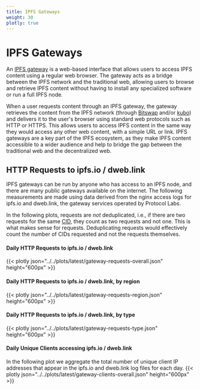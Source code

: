```yaml
---
title: IPFS Gateways
weight: 30
plotly: true
---
```


# IPFS Gateways

An [IPFS gateway](https://docs.ipfs.tech/concepts/ipfs-gateway/) is a web-based interface that allows users to access IPFS content using a regular web browser. The gateway acts as a bridge between the IPFS network and the traditional web, allowing users to browse and retrieve IPFS content without having to install any specialized software or run a full IPFS node.

When a user requests content through an IPFS gateway, the gateway retrieves the content from the IPFS network (through [Bitswap](https://docs.ipfs.tech/concepts/bitswap/#bitswap) and/or [kubo](https://docs.ipfs.tech/install/command-line/#install-ipfs-kubo)) and delivers it to the user's browser using standard web protocols such as HTTP or HTTPS. This allows users to access IPFS content in the same way they would access any other web content, with a simple URL or link. IPFS gateways are a key part of the IPFS ecosystem, as they make IPFS content accessible to a wider audience and help to bridge the gap between the traditional web and the decentralized web.

## HTTP Requests to ipfs.io / dweb.link

IPFS gateways can be run by anyone who has access to an IPFS node, and there are many public gateways available on the internet. The following measurements are made using data derived from the nginx access logs for ipfs.io and dweb.link, the gateway services operated by Protocol Labs.

In the following plots, requests are _not_ deduplicated, i.e., if there are two requests for the same [CID](https://docs.ipfs.tech/concepts/content-addressing/#content-identifiers-cids), they count as two requests and not one. This is what makes sense for requests. Deduplicating requests would effectively count the number of CIDs requested and not the requests themselves.

#### Daily HTTP Requests to ipfs.io / dweb.link

{{< plotly json="../../plots/latest/gateway-requests-overall.json" height="600px" >}}

#### Daily HTTP Requests to ipfs.io / dweb.link, by region

{{< plotly json="../../plots/latest/gateway-requests-region.json" height="600px" >}}

#### Daily HTTP Requests to ipfs.io / dweb.link, by type

{{< plotly json="../../plots/latest/gateway-requests-type.json" height="600px" >}}

#### Daily Unique Clients accessing ipfs.io / dweb.link

In the following plot we aggregate the total number of unique client IP addresses that appear in the ipfs.io and dweb.link log files for each day. 
{{< plotly json="../../plots/latest/gateway-clients-overall.json" height="600px" >}}





